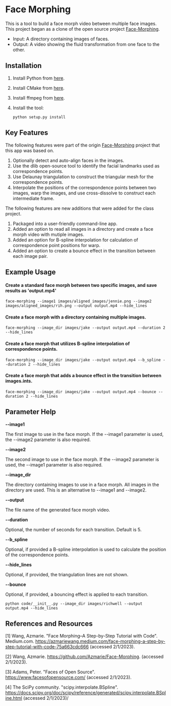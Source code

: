 Face Morphing
===================

This is a tool to build a face morph video between multiple face images.  This project began as a clone of the
open source project [Face-Morphing](https://github.com/Azmarie/Face-Morphing).

* Input: A directory containing images of faces.
* Output: A video showing the fluid transformation from one face to the other.

Installation
-------------
1.  Install Python from [here](https://www.python.org/).

2.  Install CMake from [here](https://cmake.org/download/).

3.  Install ffmpeg from [here](https://ffmpeg.org/download.html).

4.  Install the tool:

    `python setup.py install`

Key Features
-------------
The following features were part of the origin [Face-Morphing](https://github.com/Azmarie/Face-Morphing) project that this app was based on.

1. Optionally detect and auto-align faces in the images.
2. Use the dlib open-source tool to identify the facial landmarks used as correspondence points.
3. Use Delaunay triangulation to construct the triangular mesh for the correspondence points.
4. Interpolate the positions of the correspondence points between two images, warp the images, and use cross-dissolve to construct each intermediate frame.

The following features are new additions that were added for the class project.

1. Packaged into a user-friendly command-line app.
2. Added an option to read all images in a directory and create a face morph video with mutiple images.
3. Added an option for B-spline interpolation for calculation of correspondence point positions for warp.
4. Added an option to create a bounce effect in the transition between each image pair.

Example Usage
-------------
#### Create a standard face morph between two specific images, and save results as 'output.mp4'
`face-morphing --image1 images/aligned_images/jennie.png --image2 images/aligned_images/rih.png --output output.mp4 --hide_lines`

#### Create a face morph with a directory containing multiple images.
`face-morphing --image_dir images/jake --output output.mp4 --duration 2 --hide_lines`

#### Create a face morph that utilizes B-spline interpolation of correspondence points.
`face-morphing --image_dir images/jake --output output.mp4 --b_spline --duration 2 --hide_lines`

#### Create a face morph that adds a bounce effect in the transition between images.ints.
`face-morphing --image_dir images/jake --output output.mp4 --bounce --duration 2 --hide_lines`

Parameter Help
--------------
**--image1 <filename>**

The first image to use in the face morph.  If the --image1 parameter is used, the --image2 parameter is also required.

**--image2 <filename>**

The second image to use in the face morph.  If the --image2 parameter is used, the --image1 parameter is also required.

**--image_dir <directory name>**

The directory containing images to use in a face morph.  All images in the directory are used.  This is an alternative to
--image1 and --image2.

**--output <filename>**

The file name of the generated face morph video.

**--duration**

Optional, the number of seconds for each transition.  Default is 5.

**--b_spline**

Optional, if provided a B-spline interpolation is used to calculate the position of the correspondence points.

**--hide_lines**

Optional, if provided, the triangulation lines are not shown.

**--bounce**

Optional, if provided, a bouncing effect is applied to each transition.

```
python code/__init__.py --image_dir images/richwell --output output.mp4 --hide_lines
```

References and Resources
------------------------
[1] Wang, Azmarie.  "Face Morphing–A Step-by-Step Tutorial with Code".  Medium.com.  https://azmariewang.medium.com/face-morphing-a-step-by-step-tutorial-with-code-75a663cdc666  (accessed 2/1/2023).

[2] Wang, Azmarie.  https://github.com/Azmarie/Face-Morphing. (accessed 2/1/2023).

[3] Adams, Peter.  "Faces of Open Source".  https://www.facesofopensource.com/ (accessed 2/1/2023).

[4] The SciPy community. "scipy.interpolate.BSpline".  https://docs.scipy.org/doc/scipy/reference/generated/scipy.interpolate.BSpline.html (accessed 2/1/2023)/

